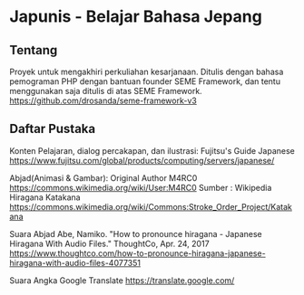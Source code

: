 # Japunis - Belajar Bahasa Jepang

## Tentang
Proyek untuk mengakhiri perkuliahan kesarjanaan.
Ditulis dengan bahasa pemograman PHP dengan bantuan founder SEME Framework, dan tentu menggunakan saja ditulis di atas SEME Framework.
https://github.com/drosanda/seme-framework-v3

## Daftar Pustaka
Konten Pelajaran, dialog percakapan, dan ilustrasi:
Fujitsu's Guide Japanese
https://www.fujitsu.com/global/products/computing/servers/japanese/

Abjad(Animasi & Gambar):
Original Author M4RC0
https://commons.wikimedia.org/wiki/User:M4RC0
Sumber : Wikipedia Hiragana Katakana
https://commons.wikimedia.org/wiki/Commons:Stroke_Order_Project/Katakana

Suara Abjad
Abe, Namiko. "How to pronounce hiragana - Japanese Hiragana With Audio Files." ThoughtCo, Apr. 24, 2017
https://www.thoughtco.com/how-to-pronounce-hiragana-japanese-hiragana-with-audio-files-4077351

Suara Angka
Google Translate
https://translate.google.com/
